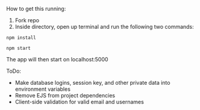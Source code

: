 How to get this running:

1. Fork repo    
2. Inside directory, open up terminal and run the following two commands: 
```
npm install
```
```
npm start 
```
The app will then start on localhost:5000



ToDo:
* Make database logins, session key, and other private data into environment variables    
* Remove EJS from project dependencies  
* Client-side validation for valid email and usernames  
